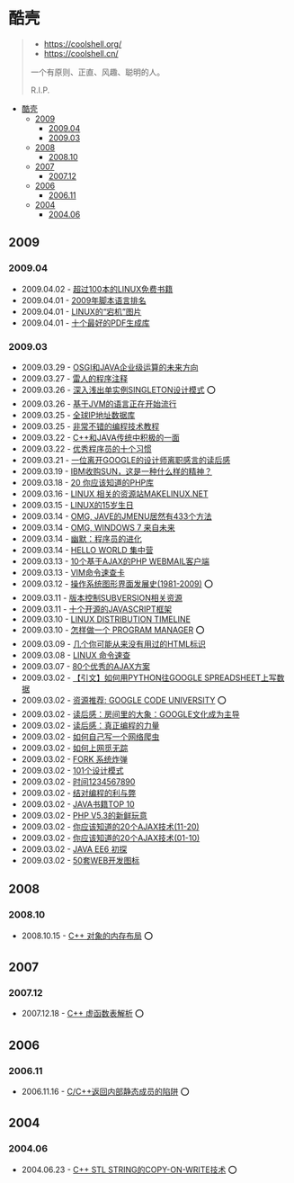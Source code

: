 # 酷壳

> - <https://coolshell.org/>
> - <https://coolshell.cn/>
>
> 一个有原则、正直、风趣、聪明的人。
>
> R.I.P.

- [酷壳](#酷壳)
  - [2009](#2009)
    - [2009.04](#200904)
    - [2009.03](#200903)
  - [2008](#2008)
    - [2008.10](#200810)
  - [2007](#2007)
    - [2007.12](#200712)
  - [2006](#2006)
    - [2006.11](#200611)
  - [2004](#2004)
    - [2004.06](#200406)

## 2009

### 2009.04

- 2009.04.02 - [超过100本的LINUX免费书籍](https://coolshell.org/articles/336.html)
- 2009.04.01 - [2009年脚本语言排名](https://coolshell.org/articles/325.html)
- 2009.04.01 - [LINUX的“宕机”图片](https://coolshell.org/articles/313.html)
- 2009.04.01 - [十个最好的PDF生成库](https://coolshell.org/articles/309.html)

### 2009.03

- 2009.03.29 - [OSGI和JAVA企业级运算的未来方向](https://coolshell.org/articles/294.html)
- 2009.03.27 - [雷人的程序注释](https://coolshell.org/articles/290.html)
- 2009.03.26 - [深入浅出单实例SINGLETON设计模式](https://coolshell.org/articles/265.html) ⭕️
- 2009.03.26 - [基于JVM的语言正在开始流行](https://coolshell.org/articles/247.html)
- 2009.03.25 - [全球IP地址数据库](https://coolshell.org/articles/244.html)
- 2009.03.25 - [非常不错的编程技术教程](https://coolshell.org/articles/240.html)
- 2009.03.22 - [C++和JAVA传统中积极的一面](https://coolshell.org/articles/209.html)
- 2009.03.22 - [优秀程序员的十个习惯](https://coolshell.org/articles/222.html/)
- 2009.03.21 - [一位离开GOOGLE的设计师离职感言的读后感](https://coolshell.org/articles/208.html)
- 2009.03.19 - [IBM收购SUN，这是一种什么样的精神？](https://coolshell.org/articles/203.html)
- 2009.03.18 - [20 你应该知道的PHP库](https://coolshell.org/articles/200.html/)
- 2009.03.16 - [LINUX 相关的资源站MAKELINUX.NET](https://coolshell.org/articles/194.html)
- 2009.03.15 - [LINUX的15岁生日](https://coolshell.org/articles/189.html)
- 2009.03.14 - [OMG, JAVE的JMENU居然有433个方法](https://coolshell.org/articles/182.html)
- 2009.03.14 - [OMG, WINDOWS 7 来自未来](https://coolshell.org/articles/179.html)
- 2009.03.14 - [幽默：程序员的进化](https://coolshell.org/articles/172.html)
- 2009.03.14 - [HELLO WORLD 集中营](https://coolshell.org/articles/169.html)
- 2009.03.13 - [10个基于AJAX的PHP WEBMAIL客户端](https://coolshell.org/articles/154.html)
- 2009.03.13 - [VIM命令速查卡](https://coolshell.org/articles/150.html)
- 2009.03.12 - [操作系统图形界面发展史(1981-2009)](https://coolshell.org/articles/105.html) ⭕️
- 2009.03.11 - [版本控制SUBVERSION相关资源](https://coolshell.org/articles/93.html)
- 2009.03.11 - [十个开源的JAVASCRIPT框架](https://coolshell.org/articles/91.html)
- 2009.03.10 - [LINUX DISTRIBUTION TIMELINE](https://coolshell.org/articles/85.html)
- 2009.03.10 - [怎样做一个 PROGRAM MANAGER](https://coolshell.org/articles/76.html) ⭕️
- 2009.03.09 - [几个你可能从来没有用过的HTML标识](https://coolshell.org/articles/67.html)
- 2009.03.08 - [LINUX 命令速查](https://coolshell.org/articles/64.html)
- 2009.03.07 - [80个优秀的AJAX方案](https://coolshell.org/articles/57.html)
- 2009.03.02 - [【引文】如何用PYTHON往GOOGLE SPREADSHEET上写数据](https://coolshell.org/articles/37.html)
- 2009.03.02 - [资源推荐: GOOGLE CODE UNIVERSITY](https://coolshell.org/articles/35.html) ⭕️
- 2009.03.02 - [读后感：房间里的大象：GOOGLE文化成为主导](https://coolshell.org/articles/33.html)
- 2009.03.02 - [读后感：真正编程的力量](https://coolshell.org/articles/29.html)
- 2009.03.02 - [如何自己写一个网络爬虫](https://coolshell.org/articles/27.html)
- 2009.03.02 - [如何上网觅无踪](https://coolshell.org/articles/25.html)
- 2009.03.02 - [FORK 系统炸弹](https://coolshell.org/articles/23.html)
- 2009.03.02 - [101个设计模式](https://coolshell.org/articles/21.html)
- 2009.03.02 - [时间1234567890](https://coolshell.org/articles/19.html)
- 2009.03.02 - [结对编程的利与弊](https://coolshell.org/articles/16.html)
- 2009.03.02 - [JAVA书籍TOP 10](https://coolshell.org/articles/14.html)
- 2009.03.02 - [PHP V5.3的新鲜玩意](https://coolshell.org/articles/11.html)
- 2009.03.02 - [你应该知道的20个AJAX技术(11-20)](https://coolshell.org/articles/9.html)
- 2009.03.02 - [你应该知道的20个AJAX技术(01-10)](https://coolshell.org/articles/7.html)
- 2009.03.02 - [JAVA EE6 初探](https://coolshell.org/articles/5.html)
- 2009.03.02 - [50套WEB开发图标](https://coolshell.org/articles/3.html)

## 2008

### 2008.10

- 2008.10.15 - [C++ 对象的内存布局](https://coolshell.org/articles/12176.html) ⭕️

## 2007

### 2007.12

- 2007.12.18 - [C++ 虚函数表解析](https://coolshell.cn/articles/12165.html) ⭕️

## 2006

### 2006.11

- 2006.11.16 - [C/C++返回内部静态成员的陷阱](https://coolshell.cn/articles/12192.html) ⭕️

## 2004

### 2004.06

- 2004.06.23 - [C++ STL STRING的COPY-ON-WRITE技术](https://coolshell.cn/articles/12199.html) ⭕️
